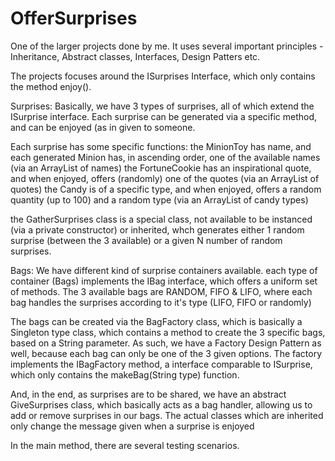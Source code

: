 # OfferSurprises
One of the larger projects done by me. It uses several important principles - Inheritance, Abstract classes, Interfaces, Design Patters etc.

The projects focuses around the ISurprises Interface, which only contains the method enjoy().

Surprises:
Basically, we have 3 types of surprises, all of which extend the ISurprise interface. 
Each surprise can be generated via a specific method, and can be enjoyed (as in given to someone.

Each surprise has some specific functions:
the MinionToy has name, and each generated Minion has, in ascending order, one of the available names (via an ArrayList<String> of names)
the FortuneCookie has an inspirational quote, and when enjoyed, offers (randomly) one of the quotes (via an ArrayList<String> of quotes)
the Candy is of a specific type, and when enjoyed, offers a random quantity (up to 100) and a random type (via an ArrayList<String> of candy types)

the GatherSurprises class is a special class, not available to be instanced (via a private constructor) or inherited, whch generates either 1 random surprise (between the 3 available)
or a given N number of random surprises.

Bags:
We have different kind of surprise containers available. each type of container (Bags) implements the IBag interface, which offers a uniform set of methods.
The 3 available bags are RANDOM, FIFO & LIFO, where each bag handles the surprises according to it's type (LIFO, FIFO or randomly)

The bags can be created via the BagFactory class, which is basically a Singleton type class, which contains a method to create the 3 specific bags,
based on a String parameter. As such, we have a Factory Design Pattern as well, because each bag can only be one of the 3 given options.
The factory implements the IBagFactory method, a interface comparable to ISurprise, which only contains the makeBag(String type) function.

And, in the end, as surprises are to be shared, we have an abstract GiveSurprises class, which basically acts as a bag handler, allowing us to add or remove
surprises in our bags. The actual classes which are inherited only change the message given when a surprise is enjoyed

In the main method, there are several testing scenarios.
